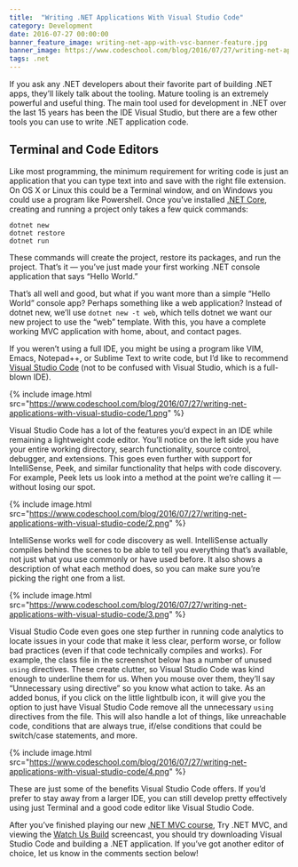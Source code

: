 ```yaml
---
title:  "Writing .NET Applications With Visual Studio Code"
category: Development
date: 2016-07-27 00:00:00
banner_feature_image: writing-net-app-with-vsc-banner-feature.jpg
banner_image: https://www.codeschool.com/blog/2016/07/27/writing-net-applications-with-visual-studio-code/banner.jpg
tags: .net
---
```

If you ask any .NET developers about their favorite part of building .NET apps, they’ll likely talk about the tooling.
Mature tooling is an extremely powerful and useful thing. The main tool used for development in .NET over the last 15 years has been the IDE Visual Studio, but there are a few other tools you can use to write .NET application code.

## Terminal and Code Editors
Like most programming, the minimum requirement for writing code is just an application that you can type text into and save with the right file extension. On OS X or Linux this could be a Terminal window, and on Windows you could use a program like Powershell. Once you’ve installed [.NET Core][], creating and running a project only takes a few quick commands:

```
dotnet new
dotnet restore
dotnet run
```

These commands will create the project, restore its packages, and run the project. That’s it — you’ve just made your first working .NET console application that says “Hello World.”

That’s all well and good, but what if you want more than a simple “Hello World” console app? Perhaps something like a web application? Instead of dotnet new, we’ll use `dotnet new -t web`, which tells dotnet we want our new project to use the “web” template. With this, you have a complete working MVC application with home, about, and contact pages.

If you weren’t using a full IDE, you might be using a program like VIM, Emacs, Notepad++, or Sublime Text to write code, but I’d like to recommend [Visual Studio Code][] (not to be confused with Visual Studio, which is a full-blown IDE).

{% include image.html src="https://www.codeschool.com/blog/2016/07/27/writing-net-applications-with-visual-studio-code/1.png" %}

Visual Studio Code has a lot of the features you’d expect in an IDE while remaining a lightweight code editor. You’ll notice on the left side you have your entire working directory, search functionality, source control, debugger, and extensions. This goes even further with support for IntelliSense, Peek, and similar functionality that helps with code discovery. For example, Peek lets us look into a method at the point we’re calling it — without losing our spot.

{% include image.html src="https://www.codeschool.com/blog/2016/07/27/writing-net-applications-with-visual-studio-code/2.png" %}

IntelliSense works well for code discovery as well. IntelliSense actually compiles behind the scenes to be able to tell you everything that’s available, not just what you use commonly or have used before. It also shows a description of what each method does, so you can make sure you’re picking the right one from a list.

{% include image.html src="https://www.codeschool.com/blog/2016/07/27/writing-net-applications-with-visual-studio-code/3.png" %}

Visual Studio Code even goes one step further in running code analytics to locate issues in your code that make it less clear, perform worse, or follow bad practices (even if that code technically compiles and works). For example, the class file in the screenshot below has a number of unused `using` directives. These create clutter, so Visual Studio Code was kind enough to underline them for us. When you mouse over them, they’ll say “Unnecessary using directive” so you know what action to take. As an added bonus, if you click on the little lightbulb icon, it will give you the option to just have Visual Studio Code remove all the unnecessary `using` directives from the file. This will also handle a lot of things, like unreachable code, conditions that are always true, if/else conditions that could be switch/case statements, and more.

{% include image.html src="https://www.codeschool.com/blog/2016/07/27/writing-net-applications-with-visual-studio-code/4.png" %}

These are just some of the benefits Visual Studio Code offers. If you’d prefer to stay away from a larger IDE, you can still develop pretty effectively using just Terminal and a good code editor like Visual Studio Code.

After you’ve finished playing our new [.NET MVC course][], Try .NET MVC, and viewing the [Watch Us Build][] screencast, you should try downloading Visual Studio Code and building a .NET application. If you’ve got another editor of choice, let us know in the comments section below!

[.NET Core]: https://www.microsoft.com/net/core
[Visual Studio Code]: https://code.visualstudio.com/
[.NET MVC course]: https://www.codeschool.com/courses/try-net-mvc
[Watch Us Build]: https://www.codeschool.com/screencasts/build-a-net-mvc-app
